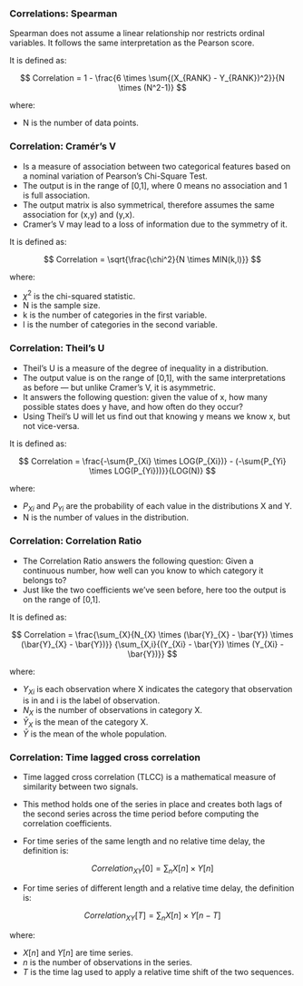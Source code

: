 ### Correlations: Spearman

Spearman does not assume a linear relationship nor restricts ordinal variables. 
It follows the same interpretation as the Pearson score.

It is defined as:

$$
Correlation = 1 - \frac{6 \times \sum{(X_{RANK} - Y_{RANK})^2}}{N \times (N^2-1)}
$$

where:
- N is the number of data points.

### Correlation: Cramér’s V

- Is a measure of association between two categorical features based on a nominal variation of Pearson’s Chi-Square Test.
- The output is in the range of [0,1], where 0 means no association and 1 is full association.
- The output matrix is also symmetrical, therefore assumes the same association for (x,y) and (y,x).
- Cramer’s V may lead to a loss of information due to the symmetry of it.

It is defined as:

$$
Correlation = \sqrt{\frac{\chi^2}{N \times MIN(k,l)}}
$$

where:
- $\chi^2$ is the chi-squared statistic.
- N is the sample size.
- k is the number of categories in the first variable.
- l is the number of categories in the second variable.

### Correlation: Theil’s U

- Theil’s U is a measure of the degree of inequality in a distribution.
- The output value is on the range of [0,1], with the same interpretations as before — but unlike Cramer’s V, it is asymmetric.
- It answers the following question: given the value of x, how many possible states does y have, and how often do they occur?
- Using Theil’s U will let us find out that knowing y means we know x, but not vice-versa.

It is defined as:

$$
Correlation = \frac{-\sum{P_{Xi} \times LOG(P_{Xi})} - (-\sum{P_{Yi} \times LOG(P_{Yi}))}}{LOG(N)}
$$

where:
- $P_{Xi}$ and $P_{Yi}$ are the probability of each value in the distributions X and Y.
- N is the number of values in the distribution.

### Correlation: Correlation Ratio

- The Correlation Ratio answers the following question: Given a continuous number, how well can you know to which category it belongs to? 
- Just like the two coefficients we’ve seen before, here too the output is on the range of [0,1].

It is defined as:

$$
Correlation =  \frac{\sum_{X}{N_{X} \times (\bar{Y}_{X} - \bar{Y}) \times (\bar{Y}_{X} - \bar{Y})}} {\sum_{X,i}{(Y_{Xi} - \bar{Y}) \times (Y_{Xi} - \bar{Y})}}
$$

where:
- $Y_{Xi}$ is each observation where X indicates the category that observation is in and i is the label of observation.
- $N_{X}$ is the number of observations in category X.
- $\bar{Y}_{X}$ is the mean of the category X.
- $\bar{Y}$ is the mean of the whole population.


### Correlation: Time lagged cross correlation

- Time lagged cross correlation (TLCC) is a mathematical measure of similarity between two signals.
- This method holds one of the series in place and creates both lags of the second series across the time period before computing the correlation coefficients.
  
- For time series of the same length and no relative time delay, the definition is:

$$
Correlation_{XY}[0] = \sum_{n}{X[n] \times Y[n]}
$$

- For time series of different length and a relative time delay, the definition is:

$$
Correlation_{XY}[T] = \sum_{n}{X[n] \times Y[n-T]}
$$

where:
- $X[n]$ and $Y[n]$ are time series.
- $n$ is the number of observations in the series.
- $T$ is the time lag used to apply a relative time shift of the two sequences.
